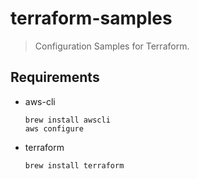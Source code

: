 # terraform-samples
> Configuration Samples for Terraform.


## Requirements
* aws-cli  
    ```
    brew install awscli
    aws configure
    ```
* terraform
    ```
    brew install terraform
    ```
